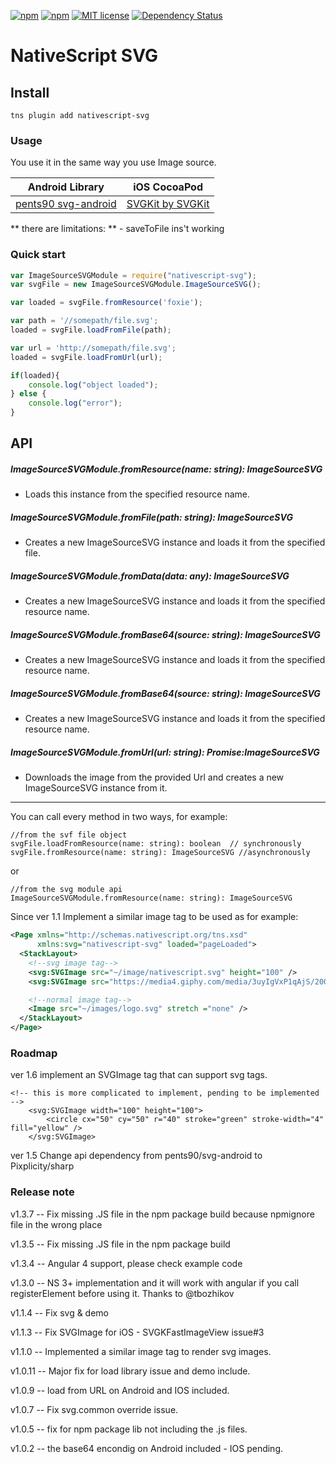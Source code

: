 [![npm](https://img.shields.io/npm/v/nativescript-svg.svg)](https://www.npmjs.com/package/nativescript-svg)
[![npm](https://img.shields.io/npm/dt/nativescript-svg.svg?label=npm%20downloads)](https://www.npmjs.com/package/nativescript-svg)
[![MIT license](http://img.shields.io/badge/license-MIT-brightgreen.svg)](http://opensource.org/licenses/MIT)
[![Dependency Status](https://david-dm.org/peoplewareDo/nativescript-svg/status.svg)](https://david-dm.org/peoplewareDo/nativescript-svg#info=dependencies)
# NativeScript SVG

## Install
`tns plugin add nativescript-svg`


### Usage

You use it in the same way you use Image source.

Android Library | iOS CocoaPod
--------------- | ------------
[pents90 svg-android](https://github.com/pents90/svg-android) | [SVGKit by SVGKit](https://github.com/SVGKit/SVGKit)

** there are limitations: **
    - saveToFile ins't working

### Quick start
```js
var ImageSourceSVGModule = require("nativescript-svg");
var svgFile = new ImageSourceSVGModule.ImageSourceSVG();

var loaded = svgFile.fromResource('foxie');

var path = '//somepath/file.svg';
loaded = svgFile.loadFromFile(path);

var url = 'http://somepath/file.svg';
loaded = svgFile.loadFromUrl(url);

if(loaded){
    console.log("object loaded");
} else {
    console.log("error");
}
```

## API

##### ImageSourceSVGModule.fromResource(name: string): ImageSourceSVG
- Loads this instance from the specified resource name.

##### ImageSourceSVGModule.fromFile(path: string): ImageSourceSVG
- Creates a new ImageSourceSVG instance and loads it from the specified file.

##### ImageSourceSVGModule.fromData(data: any): ImageSourceSVG
- Creates a new ImageSourceSVG instance and loads it from the specified resource name.

##### ImageSourceSVGModule.fromBase64(source: string): ImageSourceSVG
- Creates a new ImageSourceSVG instance and loads it from the specified resource name.

##### ImageSourceSVGModule.fromBase64(source: string): ImageSourceSVG
- Creates a new ImageSourceSVG instance and loads it from the specified resource name.

##### ImageSourceSVGModule.fromUrl(url: string): Promise:ImageSourceSVG
- Downloads the image from the provided Url and creates a new ImageSourceSVG instance from it.

***
You can call every method in two ways, for example:
```
//from the svf file object
svgFile.loadFromResource(name: string): boolean  // synchronously
svgFile.fromResource(name: string): ImageSourceSVG //asynchronously
```
or 
```
//from the svg module api
ImageSourceSVGModule.fromResource(name: string): ImageSourceSVG
```

Since ver 1.1 Implement a similar image tag to be used as for example:
```xml
<Page xmlns="http://schemas.nativescript.org/tns.xsd"
      xmlns:svg="nativescript-svg" loaded="pageLoaded">
  <StackLayout>
    <!--svg image tag-->
    <svg:SVGImage src="~/image/nativescript.svg" height="100" />
    <svg:SVGImage src="https://media4.giphy.com/media/3uyIgVxP1qAjS/200.svg" height="200" />

    <!--normal image tag-->
    <Image src="~/images/logo.svg" stretch ="none" />    
  </StackLayout> 
</Page>  
```

### Roadmap
ver 1.6 implement an SVGImage tag that can support svg tags.
```
<!-- this is more complicated to implement, pending to be implemented -->
    <svg:SVGImage width="100" height="100"> 
        <circle cx="50" cy="50" r="40" stroke="green" stroke-width="4" fill="yellow" />
    </svg:SVGImage>
```
ver 1.5 Change api dependency from pents90/svg-android to Pixplicity/sharp


### Release note
v1.3.7 -- Fix missing .JS file in the npm package build because npmignore file in the wrong place

v1.3.5 -- Fix missing .JS file in the npm package build

v1.3.4 -- Angular 4 support, please check example code

v1.3.0 -- NS 3+ implementation and it will work with angular if you call registerElement before using it. Thanks to @tbozhikov

v1.1.4 -- Fix svg & demo

v1.1.3 -- Fix SVGImage for iOS - SVGKFastImageView issue#3

v1.1.0 -- Implemented a similar image tag to render svg images.

v1.0.11 -- Major fix for load library issue and demo include.

v1.0.9 -- load from URL on Android and IOS included.

v1.0.7 -- Fix svg.common override issue.

v1.0.5 -- fix for npm package lib not including the .js files.

v1.0.2 -- the base64 encondig on Android included - IOS pending.


